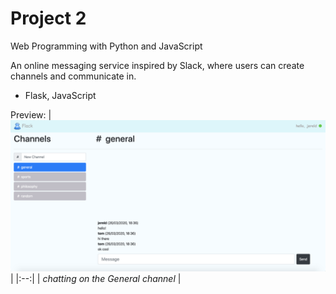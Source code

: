 # Project 2

Web Programming with Python and JavaScript

An online messaging service inspired by Slack, where users can create channels and communicate in.

- Flask, JavaScript

Preview:
| ![channel page](/assets/screencapture.png) |
|:--:|
| *chatting on the General channel* |